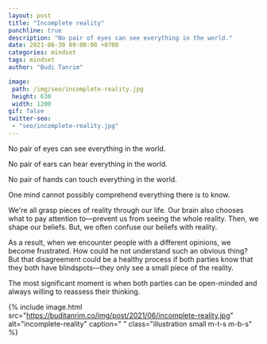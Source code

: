 ```yaml
---
layout: post
title: "Incomplete reality"
punchline: true
description: "No pair of eyes can see everything in the world."
date: 2021-06-30 09:00:00 +0700
categories: mindset
tags: mindset
author: "Budi Tanrim"

image:
 path: /img/seo/incomplete-reality.jpg
 height: 630
 width: 1200
gif: false
twitter-seo: 
 - "seo/incomplete-reality.jpg"
---
```


No pair of eyes can see everything in the world.

No pair of ears can hear everything in the world.

No pair of hands can touch everything in the world.

One mind cannot possibly comprehend everything there is to know.

We're all grasp pieces of reality through our life. Our brain also chooses what to pay attention to—prevent us from seeing the whole reality. Then, we shape our beliefs. But, we often confuse our beliefs with reality.

As a result, when we encounter people with a different opinions, we become frustrated. How could he not understand such an obvious thing? But that disagreement could be a healthy process if both parties know that they both have blindspots—they only see a small piece of the reality. 

The most significant moment is when both parties can be open-minded and always willing to reassess their thinking.



{% include image.html 
src="https://buditanrim.co/img/post/2021/06/incomplete-reality.jpg" 
alt="incomplete-reality" 
caption=" "
class="illustration small m-t-s m-b-s" %}